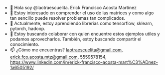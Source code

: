 - 👋 Hola soy @laotraescuelita. Erick Francisco Acosta Martínez
- 👀 Estoy interesado en comprender el uso de las matrices y como algo tan sencillo puede resolver problemas tan complicados.
- 🌱 Actualmente, estoy aprendiendo librerias como tensorflow, sklearn, pytorch, hadoop.
- 💞️ Estoy buscando colaborar con quien encuentre estos ejemplos utiles y podamos aprovecharlos. También, estoy buscando compartir el conocimiento.
- 📫 ¿Cómo me encuentras? 
laotraescuelita@gmail.com,
erick.fco.acosta.mtz@gmail.com,
5559578154,
https://www.linkedin.com/in/erick-francisco-acosta-mart%C3%ADnez-1a6505192/

